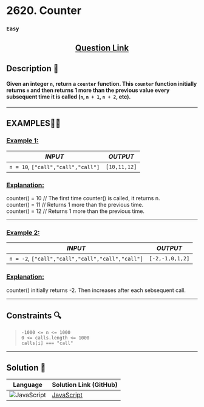 # 2620. Counter

### `Easy`


<h2 align="center">
<a href="https://leetcode.com/problems/counter/description/?envType=study-plan-v2&envId=30-days-of-javascript"><strong>Question Link</strong></a>
</h2>


## Description 📑

#### Given an integer `n`, return a `counter` function. This `counter` function initially returns `n` and then returns 1 more than the previous value every subsequent time it is called (`n`, `n + 1`, `n + 2`, etc).

---

## **EXAMPLES**💫✨ </br>

<h3>

<ins>**Example 1**:</ins> </br>

| _INPUT_ | _OUTPUT_ |
| :-----------: | :-----------: |
| `n = 10`, `["call","call","call"]`| `[10,11,12]` |

</h3>

<h3>
<ins>Explanation:</ins>
</h3>

counter() = 10 // The first time counter() is called, it returns n. <br>
counter() = 11 // Returns 1 more than the previous time. <br>
counter() = 12 // Returns 1 more than the previous time.<br>

___
<h3>

<ins>**Example 2**:</ins> </br>

| _INPUT_ | _OUTPUT_ |
| :-----------: | :-----------: |
| `n = -2`, `["call","call","call","call","call"]` |`[-2,-1,0,1,2]` |

</h3>


<h3>
<ins>Explanation:</ins>
</h3>

counter() initially returns -2. Then increases after each sebsequent call.


___

## Constraints 🔍

> `-1000 <= n <= 1000` <br>
> `0 <= calls.length <= 1000` <br>
> `calls[i] === "call"`
___


## Solution 📃

|  Language   |  Solution Link (GitHub) |
| ------------- | ------------- |
|  ![JavaScript](https://img.shields.io/badge/javascript-%23323330.svg?style=flat&logo=javascript&logoColor=%23F7DF1E)  | [JavaScript](https://github.com/Purnima47/Leetcode-Solutions/blob/main/30%20Days%20of%20JavaScript/(2)%202620.%20Counter/_2620Counter.js) |
